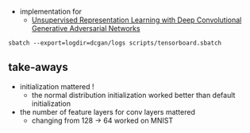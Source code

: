 

+ implementation for
    + [Unsupervised Representation Learning with Deep Convolutional Generative Adversarial Networks](https://arxiv.org/pdf/1511.06434.pdf)

```
sbatch --export=logdir=dcgan/logs scripts/tensorboard.sbatch
```


## take-aways

+ initialization mattered !
    + the normal distribution initialization worked better than default initialization
+ the number of feature layers for conv layers mattered 
    + changing from 128 -> 64 worked on MNIST